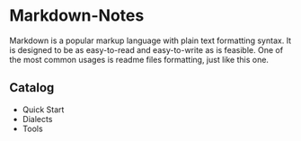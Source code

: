 # Markdown-Notes
Markdown is a popular markup language with plain text formatting syntax. It is designed to be as easy-to-read and easy-to-write as is feasible. One of the most common usages is readme files formatting, just like this one. 
## Catalog
* Quick Start
* Dialects
* Tools
